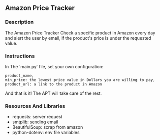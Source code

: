 ## Amazon Price Tracker

### Description
The Amazon Price Tracker Check a specific product in Amazon every day and alert the user by email, if the product's price is under the requested value.


### Instructions
In The 'main.py' file, set your own configuration:

    product_name, 
    min_price: the lowest price value in Dollars you are willing to pay,
    product_url: a link to the product in Amazon

And that is it!
The APT will take care of the rest.

### Resources And Libraries
- requests: server request
- smtplib: sending email
- BeautifulSoup: scrap from amazon
- python-dotenv: env file variables
